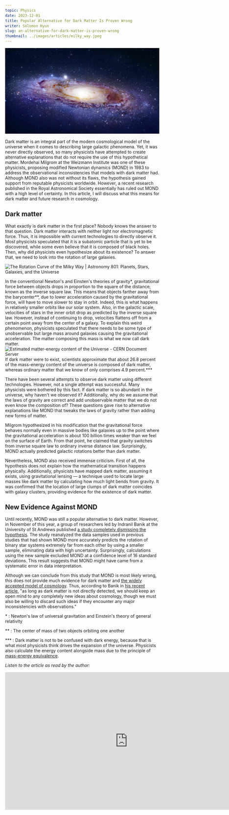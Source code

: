 ```yaml
---
topic: Physics
date: 2023-12-01
title: Popular Alternative for Dark Matter Is Proven Wrong
writer: Solomon Hyun
slug: an-alternative-for-dark-matter-is-proven-wrong
thumbnail: ../images/articles/milky_way.jpeg
---
```

![milky_way_galaxy](../images/articles/milky_way.jpeg)

Dark matter is an integral part of the modern cosmological model of the universe when it comes to describing large galactic phenomena. Yet, it was never directly observed, so many physicists have attempted to create alternative explanations that do not require the use of this hypothetical matter. Mordehai Milgrom at the Weizmann Institute was one of these physicists, proposing modified Newtonian dynamics (MOND) in 1983 to address the observational inconsistencies that models with dark matter had. Although MOND also was not without its flaws, the hypothesis gained support from reputable physicists worldwide. However, a recent research published in the Royal Astronomical Society essentially has ruled out MOND with a high level of certainty. In this article, I will discuss what this means for dark matter and future research in cosmology. 

## Dark matter
What exactly is dark matter in the first place? Nobody knows the answer to that question. Dark matter interacts with neither light nor electromagnetic force. Thus, it is impossible with current technologies to directly observe it. Most physicists speculated that it is a subatomic particle that is yet to be discovered, while some even believe that it is composed of black holes. Then, why did physicists even hypothesize about its existence? To answer that, we need to look into the rotation of large galaxies. 

![The Rotation Curve of the Milky Way | Astronomy 801: Planets, Stars,  Galaxies, and the Universe](https://www.e-education.psu.edu/astro801/sites/www.e-education.psu.edu.astro801/files/image/Lesson%208/800px-GalacticRotation2_svg.png)

In the conventional Newton's and Einsten's theories of gravity*, gravitational force between objects drops in proportion to the square of the distance, known as the inverse square law. This means that objects farther away from the barycenter**, due to lower acceleration caused by the gravitational force, will have to move slower to stay in orbit. Indeed, this is what happens in relatively smaller orbits like our solar system. Also, in the galactic scale, velocities of stars in the inner orbit drop as predicted by the inverse square law. However, instead of continuing to drop, velocities flattens off from a certain point away from the center of a galaxy. To explain this weird phenomenon, physicists speculated that there needs to be some type of unobservable but large mass around galaxies causing the gravitational acceleration. The matter composing this mass is what we now call dark matter. 
![Estimated matter-energy content of the Universe - CERN Document Server](https://cds.cern.ch/record/2665176/files/Fig_1_new.png?subformat=icon-1440)
If dark matter were to exist, scientists approximate that about 26.8 percent of the mass-energy content of the universe is composed of dark matter, whereas ordinary matter that we know of only comprises 4.9 percent.***

There have been several attempts to observe dark matter using different technologies. However, not a single attempt was successful. Many physicists were bothered by this fact. If dark matter is so abundant in the universe, why haven't we observed it? Additionally, why do we assume that the laws of gravity are correct and add unobservable matter that we do not even know the composition of? These questions gave rise to alternative explanations like MOND that tweaks the laws of gravity rather than adding new forms of matter. 

Milgrom hypothesized in his modification that the gravitational force behaves normally even in massive bodies like galaxies up to the point where the gravitational acceleration is about 100 billion times weaker than we feel on the surface of Earth. From that point, he claimed that gravity switches from inverse square law to ordinary inverse distance law. Surprisingly, MOND actually predicted galactic rotations better than dark matter. 

Nevertheless, MOND also received immense criticism. First of all, the hypothesis does not explain how the mathematical transition happens physically. Additionally, physicists have mapped dark matter, assuming it exists, using gravitational lensing — a technique used to locate large masses like dark matter by calculating how much light bends from gravity. It was confirmed that the location of large clumps of dark matter coincides with galaxy clusters, providing evidence for the existence of dark matter.

## New Evidence Against MOND
Until recently, MOND was still a popular alternative to dark matter. However, in November of this year, a group of researchers led by Indranil Banik at the University of St Andrews published [a study completely dismissing the hypothesis](https://doi.org/10.1093/mnras/stad3393). The study reanalyzed the data samples used in previous studies that had shown MOND more accurately predicts the rotation of binary star systems extremely far from each other by using a smaller sample, eliminating data with high uncertainty. Surprisingly, calculations using the new sample excluded MOND at a confidence level of 16 standard deviations. This result suggests that MOND might have came from a systematic error in data interpretation.

Although we can conclude from this study that MOND is most likely wrong, this does not provide much evidence for dark matter and [the widely accepted model of cosmology](https://en.wikipedia.org/wiki/Lambda-CDM_model). Thus, according to Banik in [his recent article](https://iai.tv/articles/the-challenge-to-dark-matter-mond-is-wrong-auid-2676), "as long as dark matter is not directly detected, we should keep an open mind to any completely new ideas about cosmology, though we must also be willing to discard such ideas if they encounter any major inconsistencies with observations."

\* : Newton's law of universal gravitation and Einstein's theory of general relativity

** : The center of mass of two objects orbiting one another

*** : Dark matter is not to be confused with dark energy, because that is what most physicists think drives the expansion of the universe. Physicists also calculate the energy content alongside mass due to the principle of [mass-energy equivalence](https://www.britannica.com/science/E-mc2-equation). 

*Listen to the article as read by the author:*
<iframe width="800" height="450" src="https://www.youtube.com/embed/xyuF9WmGhxU" title="Solomon Hyun - December 2023 - TCA Journal" frameborder="0" allow="accelerometer; autoplay; clipboard-write; encrypted-media; gyroscope; picture-in-picture; web-share" allowfullscreen></iframe>